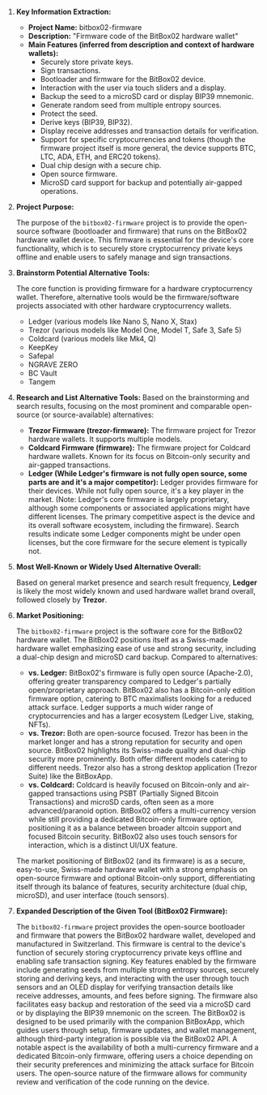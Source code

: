 1.  **Key Information Extraction:**

    *   **Project Name:** bitbox02-firmware
    *   **Description:** "Firmware code of the BitBox02 hardware wallet"
    *   **Main Features (inferred from description and context of hardware wallets):**
        *   Securely store private keys.
        *   Sign transactions.
        *   Bootloader and firmware for the BitBox02 device.
        *   Interaction with the user via touch sliders and a display.
        *   Backup the seed to a microSD card or display BIP39 mnemonic.
        *   Generate random seed from multiple entropy sources.
        *   Protect the seed.
        *   Derive keys (BIP39, BIP32).
        *   Display receive addresses and transaction details for verification.
        *   Support for specific cryptocurrencies and tokens (though the firmware project itself is more general, the device supports BTC, LTC, ADA, ETH, and ERC20 tokens).
        *   Dual chip design with a secure chip.
        *   Open source firmware.
        *   MicroSD card support for backup and potentially air-gapped operations.

2.  **Project Purpose:**

    The purpose of the `bitbox02-firmware` project is to provide the open-source software (bootloader and firmware) that runs on the BitBox02 hardware wallet device. This firmware is essential for the device's core functionality, which is to securely store cryptocurrency private keys offline and enable users to safely manage and sign transactions.

3.  **Brainstorm Potential Alternative Tools:**

    The core function is providing firmware for a hardware cryptocurrency wallet. Therefore, alternative tools would be the firmware/software projects associated with other hardware cryptocurrency wallets.

    *   Ledger (various models like Nano S, Nano X, Stax)
    *   Trezor (various models like Model One, Model T, Safe 3, Safe 5)
    *   Coldcard (various models like Mk4, Q)
    *   KeepKey
    *   Safepal
    *   NGRAVE ZERO
    *   BC Vault
    *   Tangem

4.  **Research and List Alternative Tools:**
    Based on the brainstorming and search results, focusing on the most prominent and comparable open-source (or source-available) alternatives:

    *   **Trezor Firmware (trezor-firmware):** The firmware project for Trezor hardware wallets. It supports multiple models.
    *   **Coldcard Firmware (firmware):** The firmware project for Coldcard hardware wallets. Known for its focus on Bitcoin-only security and air-gapped transactions.
    *   **Ledger (While Ledger's firmware is not fully open source, some parts are and it's a major competitor):** Ledger provides firmware for their devices. While not fully open source, it's a key player in the market. (Note: Ledger's core firmware is largely proprietary, although some components or associated applications might have different licenses. The primary competitive aspect is the device and its overall software ecosystem, including the firmware). Search results indicate some Ledger components might be under open licenses, but the core firmware for the secure element is typically not.

5.  **Most Well-Known or Widely Used Alternative Overall:**

    Based on general market presence and search result frequency, **Ledger** is likely the most widely known and used hardware wallet brand overall, followed closely by **Trezor**.

6.  **Market Positioning:**

    The `bitbox02-firmware` project is the software core for the BitBox02 hardware wallet. The BitBox02 positions itself as a Swiss-made hardware wallet emphasizing ease of use and strong security, including a dual-chip design and microSD card backup. Compared to alternatives:
    *   **vs. Ledger:** BitBox02's firmware is fully open source (Apache-2.0), offering greater transparency compared to Ledger's partially open/proprietary approach. BitBox02 also has a Bitcoin-only edition firmware option, catering to BTC maximalists looking for a reduced attack surface. Ledger supports a much wider range of cryptocurrencies and has a larger ecosystem (Ledger Live, staking, NFTs).
    *   **vs. Trezor:** Both are open-source focused. Trezor has been in the market longer and has a strong reputation for security and open source. BitBox02 highlights its Swiss-made quality and dual-chip security more prominently. Both offer different models catering to different needs. Trezor also has a strong desktop application (Trezor Suite) like the BitBoxApp.
    *   **vs. Coldcard:** Coldcard is heavily focused on Bitcoin-only and air-gapped transactions using PSBT (Partially Signed Bitcoin Transactions) and microSD cards, often seen as a more advanced/paranoid option. BitBox02 offers a multi-currency version while still providing a dedicated Bitcoin-only firmware option, positioning it as a balance between broader altcoin support and focused Bitcoin security. BitBox02 also uses touch sensors for interaction, which is a distinct UI/UX feature.

    The market positioning of BitBox02 (and its firmware) is as a secure, easy-to-use, Swiss-made hardware wallet with a strong emphasis on open-source firmware and optional Bitcoin-only support, differentiating itself through its balance of features, security architecture (dual chip, microSD), and user interface (touch sensors).

7.  **Expanded Description of the Given Tool (BitBox02 Firmware):**

    The `bitbox02-firmware` project provides the open-source bootloader and firmware that powers the BitBox02 hardware wallet, developed and manufactured in Switzerland. This firmware is central to the device's function of securely storing cryptocurrency private keys offline and enabling safe transaction signing. Key features enabled by the firmware include generating seeds from multiple strong entropy sources, securely storing and deriving keys, and interacting with the user through touch sensors and an OLED display for verifying transaction details like receive addresses, amounts, and fees before signing. The firmware also facilitates easy backup and restoration of the seed via a microSD card or by displaying the BIP39 mnemonic on the screen. The BitBox02 is designed to be used primarily with the companion BitBoxApp, which guides users through setup, firmware updates, and wallet management, although third-party integration is possible via the BitBox02 API. A notable aspect is the availability of both a multi-currency firmware and a dedicated Bitcoin-only firmware, offering users a choice depending on their security preferences and minimizing the attack surface for Bitcoin users. The open-source nature of the firmware allows for community review and verification of the code running on the device.